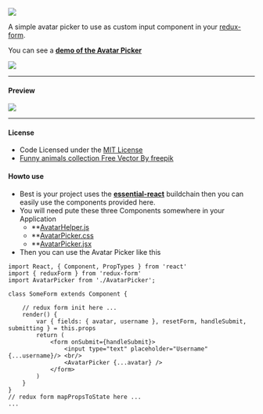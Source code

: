 [![](https://comsysto.github.io/avatar-picker-for-react-redux-form/img/avatar-picker-banner.svg)](https://github.com/comsysto/avatar-picker-for-react-redux-form)

A simple avatar picker to use as custom input component in your [redux-form](https://github.com/erikras/redux-form).

You can see a **[demo of the Avatar Picker](https://comsysto.github.io/avatar-picker-for-react-redux-form/)**

[![](https://comsysto.github.io/avatar-picker-for-react-redux-form/img/demo-button.svg)](https://comsysto.github.io/avatar-picker-for-react-redux-form/)

----

#### Preview

[![](https://comsysto.github.io/avatar-picker-for-react-redux-form/img/preview-avatar-picker.gif)](https://comsysto.github.io/avatar-picker-for-react-redux-form/)

----

#### License

  * Code Licensed under the [MIT License](./LICENSE.md)
  * [Funny animals collection Free Vector By freepik](http://www.freepik.com/free-vector/funny-animals-collection_765907.htm)

#### Howto use

  * Best is your project uses the **[essential-react](https://github.com/pheuter/essential-react)** buildchain then you can easily use the components provided here.
  * You will need pute these three Components somewhere in your Application
    * **[AvatarHelper.js]()
    * **[AvatarPicker.css]()
    * **[AvatarPicker.jsx]()
  * Then you can use the Avatar Picker like this

```
import React, { Component, PropTypes } from 'react'
import { reduxForm } from 'redux-form'
import AvatarPicker from './AvatarPicker';

class SomeForm extends Component {

	// redux form init here ...
    render() {
        var { fields: { avatar, username }, resetForm, handleSubmit, submitting } = this.props
        return (
            <form onSubmit={handleSubmit}>
				<input type="text" placeholder="Username" {...username}/> <br/>
                <AvatarPicker {...avatar} />
			</form>
		)
	}
}
// redux form mapPropsToState here ...
...


  
  


